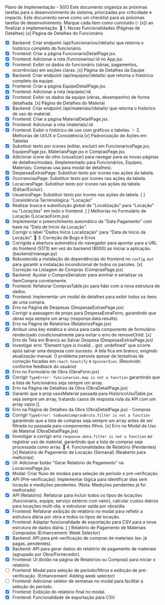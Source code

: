 Plano de Implementação - SGO
Este documento organiza as próximas tarefas para o desenvolvimento do sistema, priorizadas por criticidade e impacto.
Este documento serve como um checklist para as próximas tarefas de desenvolvimento. Marque cada item como concluído (- [x]) ao finalizar a implementação.
🎯 1. Novas Funcionalidades (Páginas de Detalhes)
[x] Página de Detalhes do Funcionário
- [x] Backend: Criar endpoint /api/funcionarios/<id>/details/ que retorna o histórico completo do funcionário.
- [x] Frontend: Criar a página FuncionarioDetailPage.jsx.
- [x] Frontend: Adicionar a rota /funcionarios/:id no App.jsx.
- [x] Frontend: Exibir os dados do funcionário (obras, pagamentos, ocorrências) em seções claras.
[x] Página de Detalhes da Equipe
- [x] Backend: Criar endpoint /api/equipes/<id>/details/ que retorna o histórico completo da equipe.
- [x] Frontend: Criar a página EquipeDetailPage.jsx.
- [x] Frontend: Adicionar a rota /equipes/:id.
- [x] Frontend: Exibir os dados da equipe (obras, desempenho) de forma detalhada.
[x] Página de Detalhes do Material
- [x] Backend: Criar endpoint /api/materiais/<id>/details/ que retorna o histórico de uso do material.
- [x] Frontend: Criar a página MaterialDetailPage.jsx.
- [x] Frontend: Adicionar a rota /materiais/:id.
- [x] Frontend: Exibir o histórico de uso com gráficos e tabelas.
✨ 2. Melhorias de UI/UX e Consistência
[x] Padronização de Ações em Tabelas
- [x] Substituir texto por ícones (editar, excluir) em FuncionariosPage.jsx, EquipesPage.jsx, MateriaisPage.jsx e ComprasPage.jsx.
- [x] Adicionar ícone de olho (visualizar) para navegar para as novas páginas de detalhes/modais. (Implementado para Funcionários, Equipes, Materiais; Compras usa para modal de detalhes).
- [x] DespesasExtrasPage: Substituir texto por ícones nas ações da tabela.
- [x] OcorrenciasPage: Substituir texto por ícones nas ações da tabela.
- [x] LocacoesPage: Substituir texto por ícones nas ações da tabela (Editar/Excluir).
- [x] UsuariosPage: Substituir texto por ícones nas ações da tabela.
[ ] Consistência Terminológica: "Locação"
- [x] Realizar busca e substituição global de "Localização" para "Locação" ou "Locações" em todo o frontend.
[ ] Melhorias no Formulário de Locação (LocacaoForm.jsx)
- [x] Implementar o preenchimento automático da "Data Pagamento" com base na "Data de Início da Locação".
- [x] Corrigir o label "Dados Início Localização" para "Data de Início da Locação".
🐛 3. Correção de Bugs e Erros
- [x] Corrigida a abertura automática do navegador para apontar para a URL do frontend (5173) em vez do backend (8000) ao iniciar a aplicação. (backend/manage.py)
- [x] Robustecida a instalação de dependências do frontend no `config.bat` para garantir a instalação incondicional de todos os pacotes.
[x] Correção na Listagem de Compras (ComprasPage.jsx)
- [x] Backend: Ajustar o CompraSerializer para aninhar e serializar os ItemCompra corretamente.
- [x] Frontend: Refatorar ComprasTable.jsx para lidar com a nova estrutura de dados.
- [x] Frontend: Implementar um modal de detalhes para exibir todos os itens de uma compra.
- [x] Erro na Página de Despesas (DespesasExtrasPage.jsx)
- [x] Corrigir a passagem de props para DespesaExtraForm, garantindo que obras seja sempre um array (response.data.results).
- [x] Erro na Página de Relatórios (RelatoriosPage.jsx)
- [x] Atribuir uma key estática e única para cada componente de formulário renderizado condicionalmente para evitar o erro de removeChild.
[x] Erro de Tela em Branco ao Salvar Despesa (DespesasExtrasPage.jsx)
- [x] Investigar erro "Element type is invalid... got: undefined" que ocorre após salvar uma despesa com sucesso. A tela fica em branco, exigindo atualização manual. O problema persiste apesar de tentativas de correção focadas em `react-toastify` e `SpinnerIcon`. (Resolvido conforme feedback do usuário)
- [x] Erro no Formulário de Obra (ObraForm.jsx)
- [x] Corrigir `TypeError: funcionarios.map is not a function` garantindo que a lista de funcionários seja sempre um array.
- [x] Erro na Página de Detalhes da Obra (ObraDetailPage.jsx)
- [x] Garantir que a prop usosMaterial passada para HistoricoUsoTable.jsx seja sempre um array, tratando casos de resposta nula da API com um array vazio [].
- [x] Erro na Página de Detalhes da Obra (ObraDetailPage.jsx) - Compras
- [x] Corrigir `TypeError: todasAsComprasBruto.filter is not a function` garantindo que a lista de compras seja sempre um array antes de ser filtrada ou passada para componentes filhos.
[x] Erro no Modal de Uso de Material (ObraDetailPage.jsx)
- [x] Investigar e corrigir erro `response.data.filter is not a function` ao registrar uso de material, garantindo que a lista de compras seja processada como array.
📅 4. Funcionalidades de Relatório (Pendentes)
[x] Relatório de Pagamento de Locação (Semanal) (Reaberto para melhorias)
- [x] UI: Adicionar botão "Gerar Relatório de Pagamento" na LocacoesPage.jsx.
- [x] Modal: Criar fluxo de modais para seleção de período e pré-verificação.
- [x] API (Pré-verificação): Implementar lógica para identificar dias sem locação e medições pendentes. (Nota: Medições pendentes já foi melhorado)
- [x] API (Relatório): Refatorar para incluir todos os tipos de locações (funcionário, equipe, serviço externo com valor), calcular custos diários para locações multi-dia, e estruturar saída por obra/dia.
- [x] Frontend: Refatorar exibição do relatório no modal para refletir a estrutura diária por obra e todos os tipos de locação.
- [x] Frontend: Adaptar funcionalidade de exportação para CSV para a nova estrutura de dados diária.
[ ] Relatório de Pagamento de Materiais Comprados (Enhancement: Week Selector)
- [x] Backend: API para pré-verificação de compras de materiais (ex: já pagas, pendentes).
- [x] Backend: API para gerar dados do relatório de pagamento de materiais (agrupado por Obra/Fornecedor).
- [x] Frontend: UI (botão na página de Relatórios ou Compras) para iniciar o relatório.
- [ ] Frontend: Modal para seleção de período/filtros e exibição de pré-verificação. (Enhancement: Adding week selector)
- [ ] Frontend: Adicionar seletor de semanas no modal para facilitar a seleção do período.
- [x] Frontend: Exibição do relatório final no modal.
- [x] Frontend: Funcionalidade de exportação para CSV.
